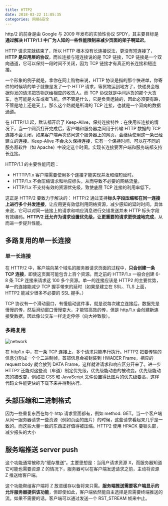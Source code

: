 ```yaml
---
title: HTTP2
date: 2018-03-22 11:05:35
categories: 网络&安全
---
```


http/2 的前身是由 Google 与 2009 年发布的实验性协议 SPDY，其主要目标是**通过解决 HTTP/1.1 中广为人知的一些性能限制来减少页面的架子啊延迟**。

<!--more-->

HTTP 请求完就结束了，所以 HTTP 根本没有长连接说法，更没有短连接了，**HTTP 是应用层的协议**，而长连接与短连接说的是 TCP 链接，TCP 链接是一个双向通道，它可以保持一段时间不关闭，因为 TCP 链接才有真正的长连接和短连接。

一个形象的例子就是，拿你在网上购物来说，HTTP 协议是指的那个快递单，你寄件的时候填的单子就像是发了一个 HTTP 请求，等货物运到地方了，快递员会根据你发的请求把货物送给相应的收货人。而 TCP 协议就是中间运货的那个大货车，也可能是火车或者飞机，但不管是什么，它是负责运输的，因此必须要有路，不管是地上还是天上。那么这个路就是所谓的 TCP 连接，也就是一个双向的数据通道。

在 HTTP/1.1 起，默认都开启了 Keep-Alive，保持连接特性：在使用长连接的情况下，当一个网页打开完成后，客户端和服务器之间用于传输 HTTP 数据的 TCP 连接不会关闭，如果客户端再次访问这个服务器上的网页，会继续使用这一条已经建立的连接。Keep-Alive 不会永久保持连接，它有一个保持时间，可以在不同的服务器软件（如 Apache）中设定这个时间。实现长连接要客户端和服务端都支持长连接。

HTTP/1.1 的主要性能问题：

- HTTTP/1.x 客户端需要使用多个连接才能实现并发和缩短延时。
- HTTP/1.x 不会压缩请求和响应标头，从而导致不必要的网络流量。
- HTTP/1.x 不支持有效的资源优先级，致使底层 TCP 连接的利用率低下。

这正是 HTTP/2 要致力于解决的：
HTTP/2 通过支持**标头字段压缩和在同一连接上进行多个并发连接**，让应用更有效低利用网络资源，减少感知的延时时间。具体来说，它可以对同一链接上的请求和响应消息进行交错发送并未 HTTP 标头字段有效编码。**HTTP/2 还允许为请求设置优先级，让更重要的请求更快速地完成**，从而进一步提升性能。

## 多路复用的单一长连接

### 单一长连接

在 HTTP/2 中，客户端向某个域名的服务器请求页面的过程中，**只会创建一条 TCP 连接**，即使这页面可能包含上百个资源。而之前的 HTTP/1.x 一般会创建 6-8 条 TCP 连接来请求这 100 多个资源。单一的连接应该是 HTTP2 的主要优势，单一的连接能减少 TCP 握手带来的延时（如果是建立在 SSL、TLS 上面，HTTP2 能减少很多不必要的 SSL 握手。）

TCP 协议有一个滑动窗口，有慢启动这件事，就是说每次建立连接后，数据先是慢慢的传，然后滑动窗口慢慢变大，才能较高效的传，但是 http/1.x 会创建新连接受数据，因此像公交车一样走走停停（向大神致敬）。

### 多路复用

![network](/images/common/http2_1.jpg)

在 http1.x 中，在一条 TCP 连接上，多个请求只能串行执行。HTTP2 把要传输的信息分割成一个个二进制帧，首部信息会被封装到 HWADER Frame，相应的 request body 就会放到 DATA Frame，这样就讲请求和响应区分开来了。进一步 HTTP2 还能对这些流（车道）制定优先级，优先级能动态的被改变。优先级能动态的被改变，例如把 CSS 和 JavaScript 文件设置得比图片的优先级要高，这样代码文件能更快的下载下来并得到执行。

## 头部压缩和二进制格式

因为一些重复东西在每个 http 请求里面都有，例如 method: GET。当一个客户端从同一服务器请求一些资源（例如页面的图片）的时候，这些请求看起来几乎是一致的。而这些大量一致的东西正好值得被压缩。HTTP2 使用 HPACK 要锁头部，减少报头的大小

## 服务端推送 server push

这个功能通常被称为“缓存推送”。主要思想是：当用户请求资源 X，而服务器知道它可能也需要资源 Z 的情况下，服务器可以在客户端发送请求之前，主动将资源 Z 推送给客户端。

这个功能帮组客户端将 Z 放进缓存以备将来只需。**服务端推送需要客户端显示的允许服务器提供该功能**，但即使如此，客户端依然能自主选择是否需要终端推送的流。如果不需要的话。客户端可以通过发送一个 RST_STREAM 帧来中止。
